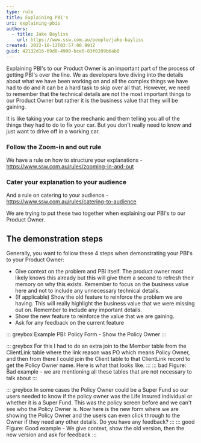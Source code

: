 ```yaml
---
type: rule
title: Explaining PBI's
uri: explaining-pbis
authors:
  - title: Jake Bayliss
    url: https://www.ssw.com.au/people/jake-bayliss
created: 2022-10-12T03:57:00.991Z
guid: 42132d16-69d8-4900-bce0-83f0209b6ab0
---
```

Explaining PBI's to our Product Owner is an important part of the process of getting PBI's over the line. We as developers love diving into the details about what we have been working on and all the complex things we have had to do and it can be a hard task to skip over all that. However, we need to remember that the technical details are not the most important things to our Product Owner but rather it is the business value that they will be gaining.

<!--endintro-->

It is like taking your car to the mechanic and them telling you all of the things they had to do to fix your car. But you don't really need to know and just want to drive off in a working car.

### Follow the Zoom-in and out rule

We have a rule on how to structure your explanations - https://www.ssw.com.au/rules/zooming-in-and-out

### Cater your explanation to your audience

And a rule on catering to your audience - https://www.ssw.com.au/rules/catering-to-audience

We are trying to put these two together when explaining our PBI's to our Product Owner.

## The demonstration steps

Generally, you want to follow these 4 steps when demonstrating your PBI's to your Product Owner:
* Give context on the problem and PBI itself. The product owner most likely knows this already but this will give them a second to refresh their memory on why this exists. Remember to focus on the business value here and not to include any unnecessary technical details.
* (If applicable) Show the old feature to reinforce the problem we are having. This will really highlight the business value that we were missing out on. Remember to include any important details.
* Show the new feature to reinforce the value that we are gaining.
* Ask for any feedback on the current feature


::: greybox
Example PBI:
Policy Form - Show the Policy Owner
:::

::: greybox
For this I had to do an extra join to the Member table from the ClientLink table where the link reason was PO which means Policy Owner, and then from there I could join the Client table to that ClientLink record to get the Policy Owner name.
Here is what that looks like.
:::
::: bad 
Figure: Bad example - we are mentioning all these tables that are not necessary to talk about
:::

::: greybox
In some cases the Policy Owner could be a Super Fund so our users needed to know if the policy owner was the Life Insured individual or whether it is a Super Fund.
This was the policy screen before and we can't see who the Policy Owner is.
Now here is the new form where we are showing the Policy Owner and the users can even click through to the Owner if they need any other details.
Do you have any feedback?
:::
::: good
Figure: Good example - We give context, show the old version, then the new version and ask for feedback
:::
